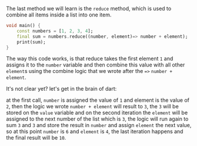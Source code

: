 The last method we will learn is the `reduce` method, which is used to combine all items inside a list into one item.

```dart
void main() {
    const numbers = [1, 2, 3, 4];
    final sum = numbers.reduce((number, element)=> number + element);
    print(sum);
}
```

The way this code works, is that reduce takes the first element `1` and assigns it to the `number` variable and then combine this value with all other `element`s using the combine logic that we wrote after the `=>` `number + element`.

It's not clear yet? let's get in the brain of dart:

at the first call, `number` is assigned the value of `1` and element is the value of `2`, then the logic we wrote `number + element` will result to `3`, the `3` will be stored on the `value` variable and on the second iteration the `element` will be assigned to the next number of the list which is `3`, the logic will run again to sum `3` and `3` and store the result in `number` and assign `element` the next value, so at this point `number` is `6` and `element` is `4`, the last iteration happens and the final result will be `10`.
